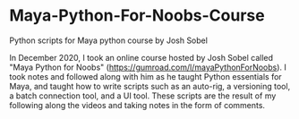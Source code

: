 # Maya-Python-For-Noobs-Course
Python scripts for Maya python course by Josh Sobel

In December 2020, I took an online course hosted by Josh Sobel called "Maya Python for Noobs" (https://gumroad.com/l/mayaPythonForNoobs). I took notes and followed along with him as he taught Python essentials for Maya, and taught how to write scripts such as an auto-rig, a versioning tool, a batch connection tool, and a UI tool. These scripts are the result of my following along the videos and taking notes in the form of comments.
